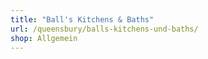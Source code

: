 ```yaml
---
title: "Ball's Kitchens & Baths"
url: /queensbury/balls-kitchens-und-baths/
shop: Allgemein
---
```

